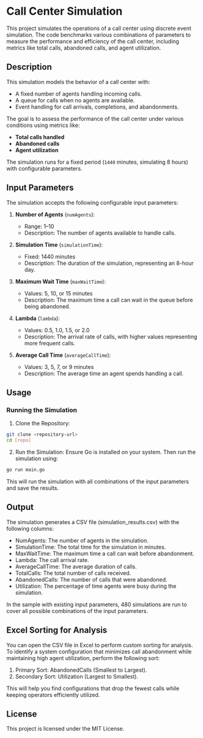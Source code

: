 # Call Center Simulation

This project simulates the operations of a call center using discrete event simulation. The code benchmarks various combinations of parameters to measure the performance and efficiency of the call center, including metrics like total calls, abandoned calls, and agent utilization.

## Description

This simulation models the behavior of a call center with:
- A fixed number of agents handling incoming calls.
- A queue for calls when no agents are available.
- Event handling for call arrivals, completions, and abandonments.

The goal is to assess the performance of the call center under various conditions using metrics like:
- **Total calls handled**
- **Abandoned calls**
- **Agent utilization**

The simulation runs for a fixed period (`1440` minutes, simulating 8 hours) with configurable parameters.

## Input Parameters

The simulation accepts the following configurable input parameters:

1. **Number of Agents** (`numAgents`):
   - Range: 1–10
   - Description: The number of agents available to handle calls.

2. **Simulation Time** (`simulationTime`):
   - Fixed: 1440 minutes
   - Description: The duration of the simulation, representing an 8-hour day.

3. **Maximum Wait Time** (`maxWaitTime`):
   - Values: 5, 10, or 15 minutes
   - Description: The maximum time a call can wait in the queue before being abandoned.

4. **Lambda** (`lambda`):
   - Values: 0.5, 1.0, 1.5, or 2.0
   - Description: The arrival rate of calls, with higher values representing more frequent calls.

5. **Average Call Time** (`averageCallTime`):
   - Values: 3, 5, 7, or 9 minutes
   - Description: The average time an agent spends handling a call.

## Usage

### Running the Simulation

1. Clone the Repository:
```bash
git clone <repository-url>
cd [repo]
```

2. Run the Simulation: Ensure Go is installed on your system. Then run the simulation using:

```bash
go run main.go
```

This will run the simulation with all combinations of the input parameters and save the results.

## Output

The simulation generates a CSV file (simulation_results.csv) with the following columns:

- NumAgents: The number of agents in the simulation.
- SimulationTime: The total time for the simulation in minutes.
- MaxWaitTime: The maximum time a call can wait before abandonment.
- Lambda: The call arrival rate.
- AverageCallTime: The average duration of calls.
- TotalCalls: The total number of calls received.
- AbandonedCalls: The number of calls that were abandoned.
- Utilization: The percentage of time agents were busy during the simulation.

In the sample with existing input parameters, 480 simulations are run to cover all possible combinations of the input parameters.

## Excel Sorting for Analysis

You can open the CSV file in Excel to perform custom sorting for analysis. To identify a system configuration that minimizes call abandonment while maintaining high agent utilization, perform the following sort:

1. Primary Sort: AbandonedCalls (Smallest to Largest).
2. Secondary Sort: Utilization (Largest to Smallest).

This will help you find configurations that drop the fewest calls while keeping operators efficiently utilized.

## License
This project is licensed under the MIT License.
